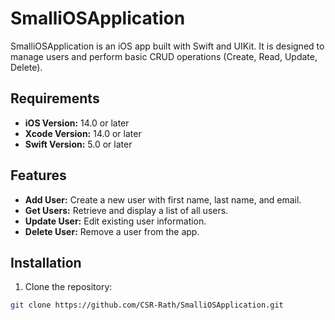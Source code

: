 # SmalliOSApplication

SmalliOSApplication is an iOS app built with Swift and UIKit. It is designed to manage users and perform basic CRUD operations (Create, Read, Update, Delete).

## Requirements

- **iOS Version:** 14.0 or later  
- **Xcode Version:** 14.0 or later  
- **Swift Version:** 5.0 or later  

## Features

- **Add User:** Create a new user with first name, last name, and email.  
- **Get Users:** Retrieve and display a list of all users.  
- **Update User:** Edit existing user information.  
- **Delete User:** Remove a user from the app.  

## Installation

1. Clone the repository:

```bash
git clone https://github.com/CSR-Rath/SmalliOSApplication.git

